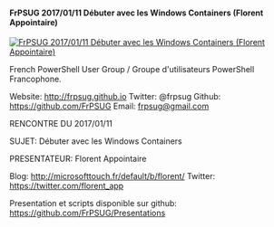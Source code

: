 ﻿#### FrPSUG 2017/01/11 Débuter avec les Windows Containers (Florent Appointaire)

[![FrPSUG 2017/01/11 Débuter avec les Windows Containers (Florent Appointaire)](https://i2.ytimg.com/vi/u05rSvsLTxA/hqdefault.jpg "FrPSUG 2017/01/11 Débuter avec les Windows Containers (Florent Appointaire)")](https://www.youtube.com/watch?v=u05rSvsLTxA)

French PowerShell User Group / Groupe d'utilisateurs PowerShell Francophone.

Website: http://frpsug.github.io
Twitter: @frpsug
Github: https://github.com/FrPSUG
Email: frpsug@gmail.com


RENCONTRE DU 2017/01/11

SUJET: Débuter avec les Windows Containers 

PRESENTATEUR: Florent Appointaire

Blog: http://microsofttouch.fr/default/b/florent/
Twitter: https://twitter.com/florent_app



Presentation et scripts disponible sur github:
https://github.com/FrPSUG/Presentations


